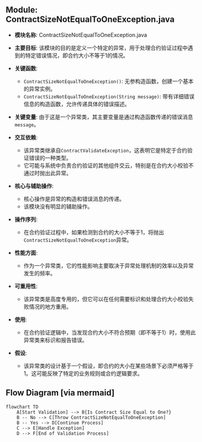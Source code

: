 ## Module: ContractSizeNotEqualToOneException.java
- **模块名称**: ContractSizeNotEqualToOneException.java

- **主要目标**: 该模块的目的是定义一个特定的异常，用于处理合约验证过程中遇到的特定错误情况，即合约大小不等于1的情况。

- **关键函数**:
  - `ContractSizeNotEqualToOneException()`: 无参构造函数，创建一个基本的异常实例。
  - `ContractSizeNotEqualToOneException(String message)`: 带有详细错误信息的构造函数，允许传递具体的错误描述。

- **关键变量**: 由于这是一个异常类，其主要变量是通过构造函数传递的错误消息`message`。

- **交互依赖**:
  - 该异常类继承自`ContractValidateException`，这表明它是特定于合约验证错误的一种类型。
  - 它可能与系统中负责合约验证的其他组件交云，特别是在合约大小校验不通过时抛出此异常。

- **核心与辅助操作**:
  - 核心操作是异常的构造和错误消息的传递。
  - 该模块没有明显的辅助操作。

- **操作序列**: 
  - 在合约验证过程中，如果检测到合约的大小不等于1，将抛出`ContractSizeNotEqualToOneException`异常。

- **性能方面**:
  - 作为一个异常类，它的性能影响主要取决于异常处理机制的效率以及异常发生的频率。

- **可重用性**:
  - 该异常类是高度专用的，但它可以在任何需要标识和处理合约大小校验失败情况的地方重用。

- **使用**:
  - 在合约验证逻辑中，当发现合约大小不符合预期（即不等于1）时，使用此异常类来标识和报告错误。

- **假设**:
  - 该异常类的设计基于一个假设，即合约的大小在某些场景下必须严格等于1。这可能反映了特定的业务规则或合约逻辑要求。
## Flow Diagram [via mermaid]
```mermaid
flowchart TD
    A[Start Validation] --> B{Is Contract Size Equal to One?}
    B -- No --> C[Throw ContractSizeNotEqualToOneException]
    B -- Yes --> D[Continue Process]
    C --> E[Handle Exception]
    D --> F[End of Validation Process]
```
